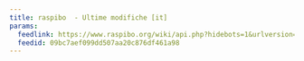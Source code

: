 ```yaml
---
title: raspibo  - Ultime modifiche [it]
params:
  feedlink: https://www.raspibo.org/wiki/api.php?hidebots=1&urlversion=1&days=7&limit=50&action=feedrecentchanges&feedformat=atom
  feedid: 09bc7aef099dd507aa20c876df461a98
---
```


